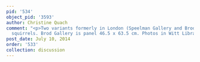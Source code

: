 ```yaml
---
pid: '534'
object_pid: '3593'
author: Christine Quach
comment: "<p>Two variants formerly in London (Speelman Gallery and Brod Gallery) with
  squirrels. Brod Gallery is panel 46.5 x 63.5 cm. Photos in Witt Library.</p>"
post_date: July 10, 2014
order: '533'
collection: discussion
---
```

